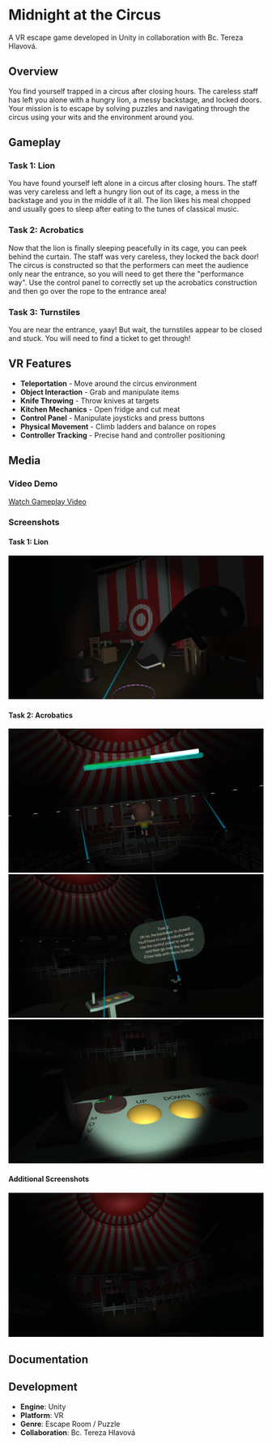 # Midnight at the Circus

A VR escape game developed in Unity in collaboration with Bc. Tereza Hlavová.

## Overview

You find yourself trapped in a circus after closing hours. The careless staff has left you alone with a hungry lion, a messy backstage, and locked doors. Your mission is to escape by solving puzzles and navigating through the circus using your wits and the environment around you.

## Gameplay

### Task 1: Lion
You have found yourself left alone in a circus after closing hours. The staff was very careless and left a hungry lion out of its cage, a mess in the backstage and you in the middle of it all. The lion likes his meal chopped and usually goes to sleep after eating to the tunes of classical music.

### Task 2: Acrobatics
Now that the lion is finally sleeping peacefully in its cage, you can peek behind the curtain. The staff was very careless, they locked the back door! The circus is constructed so that the performers can meet the audience only near the entrance, so you will need to get there the "performance way". Use the control panel to correctly set up the acrobatics construction and then go over the rope to the entrance area!

### Task 3: Turnstiles
You are near the entrance, yaay! But wait, the turnstiles appear to be closed and stuck. You will need to find a ticket to get through!

## VR Features

- **Teleportation** - Move around the circus environment
- **Object Interaction** - Grab and manipulate items
- **Knife Throwing** - Throw knives at targets
- **Kitchen Mechanics** - Open fridge and cut meat
- **Control Panel** - Manipulate joysticks and press buttons
- **Physical Movement** - Climb ladders and balance on ropes
- **Controller Tracking** - Precise hand and controller positioning

## Media

### Video Demo
[Watch Gameplay Video](video.mp4) 

### Screenshots

#### Task 1: Lion
![Task 1 - Lion](screenshot01.png)

#### Task 2: Acrobatics
![Task 2 - Acrobatics Setup](screenshot02.png)
![Task 2 - Acrobatics Construction](screenshot03.png)
![Task 2 - Rope Crossing](screenshot04.png)

#### Additional Screenshots
![Additional Gameplay](screenshot05.png)

## Documentation

## Development

- **Engine**: Unity
- **Platform**: VR
- **Genre**: Escape Room / Puzzle
- **Collaboration**: Bc. Tereza Hlavová
